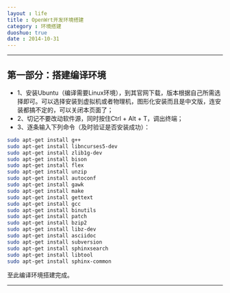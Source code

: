 ```yaml
---
layout : life
title : OpenWrt开发环境搭建
category : 环境搭建
duoshuo: true
date : 2014-10-31
---
```


******

<!-- more -->

## 第一部分：搭建编译环境

* 1、安装Ubuntu（编译需要Linux环境），到其官网下载，版本根据自己所需选择即可。可以选择安装到虚拟机或者物理机，图形化安装而且是中文版，连安装都搞不定的，可以关闭本页面了；
* 2、切记不要改动软件源，同时按住Ctrl + Alt + T，调出终端；
* 3、逐条输入下列命令（及时验证是否安装成功）：

```sh
sudo apt-get install g++
sudo apt-get install libncurses5-dev
sudo apt-get install zlib1g-dev
sudo apt-get install bison
sudo apt-get install flex
sudo apt-get install unzip
sudo apt-get install autoconf
sudo apt-get install gawk
sudo apt-get install make
sudo apt-get install gettext
sudo apt-get install gcc
sudo apt-get install binutils
sudo apt-get install patch
sudo apt-get install bzip2
sudo apt-get install libz-dev
sudo apt-get install asciidoc
sudo apt-get install subversion
sudo apt-get install sphinxsearch
sudo apt-get install libtool
sudo apt-get install sphinx-common
```
至此编译环境搭建完成。

********************************************
